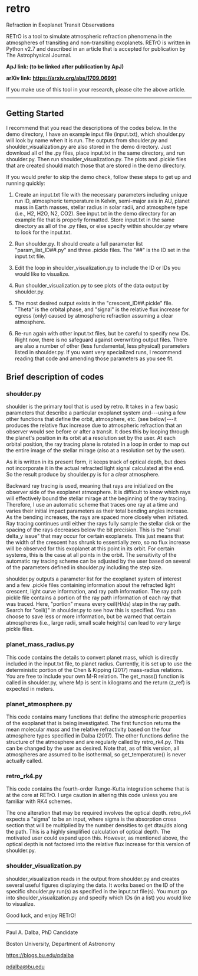 # retro

Refraction in Exoplanet Transit Observations

RETrO is a tool to simulate atmospheric refraction phenomena in the atmospheres of transiting and non-transiting exoplanets. RETrO is written in Python v2.7 and described in an article that is accepted for publication by The Astrophysical Journal. 


**ApJ link: (to be linked after publication by ApJ)**

**arXiv link: https://arxiv.org/abs/1709.06991**


If you make use of this tool in your research, please cite the above article.

---

## Getting Started

I recommend that you read the descriptions of the codes below. In the demo directory, I have an example input file (input.txt), which shoulder.py will look by name when it is run. The outputs from shoulder.py and shoulder_visualization.py are also stored in the demo directory. Just download all of the .py files, place input.txt in the same directory, and run shoulder.py. Then run shoulder_visualization.py. The plots and .pickle files that are created should match those that are stored in the demo directory.

If you would prefer to skip the demo check, follow these steps to get up and running quickly:

1. Create an input.txt file with the necessary parameters including unique run ID, atmospheric temperature in Kelvin, semi-major axis in AU, planet mass in Earth masses, stellar radius in solar radii, and atmosphere type (i.e., H2, H2O, N2, CO2). See input.txt in the demo directory for an example file that is properly formatted. Store input.txt in the same directory as all of the .py files, or else specify within shoulder.py where to look for the input.txt.

2. Run shoulder.py. It should create a full parameter list "param_list_ID##.py" and three .pickle files. The "##" is the ID set in the input.txt file.

3. Edit the loop in shoulder_visualization.py to include the ID or IDs you would like to visualize. 

4. Run shoulder_visualization.py to see plots of the data output by shoulder.py.

5. The most desired output exists in the "crescent_ID##.pickle" file. "Theta" is the orbital phase, and "signal" is the relative flux increase for egress (only) caused by atmospheric refraction assuming a clear atmosphere. 

6. Re-run again with other input.txt files, but be careful to specify new IDs. Right now, there is no safeguard against overwriting output files. There are also a number of other (less fundamental, less physical) parameters listed in shoulder.py. If you want very specialized runs, I recommend reading that code and amending those parameters as you see fit.


## Brief description of codes

### shoulder.py

shoulder is the primary tool that is used by retro. It takes in a few basic parameters that describe a particular exoplanet system and---using a few other functions that define the orbit, atmosphere, etc. (see below)---it produces the relative flux increase due to atmospheric refraction that an observer would see before or after a transit. It does this by looping through the planet's position in its orbit at a resolution set by the user. At each orbital position, the ray tracing plane is rotated in a loop in order to map out the entire image of the stellar mirage (also at a resolution set by the user). 

As it is written in its present form, it keeps track of optical depth, but does not incorporate it in the actual refracted light signal calculated at the end. So the result produce by shoulder.py is for a *clear* atmosphere. 

Backward ray tracing is used, meaning that rays are initialized on the observer side of the exoplanet atmosphere. It is difficult to know which rays will effectively bound the stellar mirage at the beginning of the ray tracing. Therefore, I use an automatic scheme that traces one ray at a time and varies their initial impact parameters as their total bending angles increase. As the bending increases, the rays are spaced more closely when initiated. Ray tracing continues until either the rays fully sample the stellar disk or the spacing of the rays decreases below the bit precision. This is the "small delta_y issue" that may occur for certain exoplanets. This just means that the width of the crescent has shrunk to essentially zero, so no flux increase will be observed for this exoplanet at this point in its orbit. For certain systems, this is the case at all points in the orbit. The sensitivity of the automatic ray tracing scheme can be adjusted by the user based on several of the parameters defined in shoulder.py including the step size.
 
shoulder.py outputs a parameter list for the exoplanet system of interest and a few .pickle files containing information about the refracted light crescent, light curve information, and ray path information. The ray path pickle file contains a portion of the ray path information of each ray that was traced. Here, "portion" means every ceil(H/ds) step in the ray path. Search for "ceil()" in shoulder.py to see how this is specified. You can choose to save less or more information, but be warned that certain atmospheres (i.e., large radii, small scale heights) can lead to very large pickle files.

### planet_mass_radius.py

This code contains the details to convert planet mass, which is directly included in the input.txt file, to planet radius. Currently, it is set up to use the deterministic portion of the Chen & Kipping (2017) mass-radius relations. You are free to include your own M-R relation. The get_mass() function is called in shoulder.py, where Mp is sent in kilograms and the return (z_ref) is expected in meters.

### planet_atmosphere.py

This code contains many functions that define the atmospheric properties of the exoplanet that is being investigated. The first function returns the mean molecular *mass* and the relative refractivity based on the four atmosphere types specified in Dalba (2017). The other functions define the structure of the atmosphere and are regularly called by retro_rk4.py. This can be changed by the user as desired. Note that, as of this version, all atmospheres are assumed to be isothermal, so get_temperature() is never actually called.

### retro_rk4.py

This code contains the fourth-order Runge-Kutta integration scheme that is at the core at RETrO. I urge caution in altering this code unless you are familiar with RK4 schemes.

The one alteration that may be required involves the optical depth. retro_rk4 expects a "sigma" to be an input, where sigma is the absorption cross section that will be multiplied by the number densities to get dtau/ds along the path. This is a highly simplified calculation of optical depth. The motivated user could expand upon this. However, as mentioned above, the optical depth is not factored into the relative flux increase for this version of shoulder.py.

### shoulder_visualization.py

shoulder_visualization reads in the output from shoulder.py and creates several useful figures displaying the data. It works based on the ID of the specific shoulder.py run(s) as specified in the input.txt file(s). You must go into shoulder_visualization.py and specify which IDs (in a list) you would like to visualize. 


Good luck, and enjoy RETrO!

---

Paul A. Dalba, PhD Candidate

Boston University, Department of Astronomy

https://blogs.bu.edu/pdalba

pdalba@bu.edu
